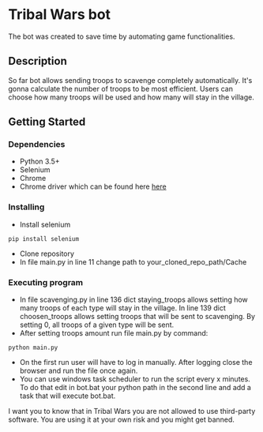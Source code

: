 # Tribal Wars bot

The bot was created to save time by automating game functionalities.

## Description

So far bot allows sending troops to scavenge completely automatically. It's gonna calculate the number of troops to be most efficient. Users can choose how many troops will be used and how many will stay in the village. 

## Getting Started

### Dependencies

* Python 3.5+
* Selenium
* Chrome
* Chrome driver which can be found here [here](https://chromedriver.chromium.org/downloads)

### Installing

* Install selenium
```
pip install selenium
```
* Clone repository
* In file main.py in line 11 change path to your_cloned_repo_path/Cache

### Executing program

* In file scavenging.py in line 136 dict staying_troops allows setting how many troops of each type will stay in the village. In line 139 dict choosen_troops allows setting troops that will be sent to scavenging. By setting 0, all troops of a given type will be sent.
* After setting troops amount run file main.py by command:
```
python main.py
```
* On the first run user will have to log in manually. After logging close the browser and run the file once again.
* You can use windows task scheduler to run the script every x minutes. To do that edit in bot.bat your python path in the second line and add a task that will execute bot.bat.

I want you to know that in Tribal Wars you are not allowed to use third-party software. You are using it at your own risk and you might get banned.
